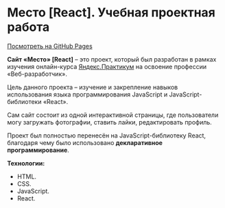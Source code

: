 # Место [React]. Учебная проектная работа

[Посмотреть на GitHub Pages](https://stdkvb.github.io/mesto-react/)

**Сайт «Место» [React]** – это проект, который был разработан в рамках изучения
онлайн-курса [Яндекс.Практикум](https://practicum.yandex.ru/) на освоение профессии «Веб-разработчик».

Цель данного проекта – изучение и закрепление навыков использования языка программирования JavaScript и JavaScript-библиотеки «React».

Сам сайт состоит из одной интерактивной страницы, где пользователи могу загружать фотографии, ставить лайки, редактировать профиль. 

Проект был полностью перенесён на JavaScript-библиотеку React, благодаря чему было использовано **декларативное программирование**. 

**Технологии:**

* HTML.
* CSS.
* JavaScript.
* React.
